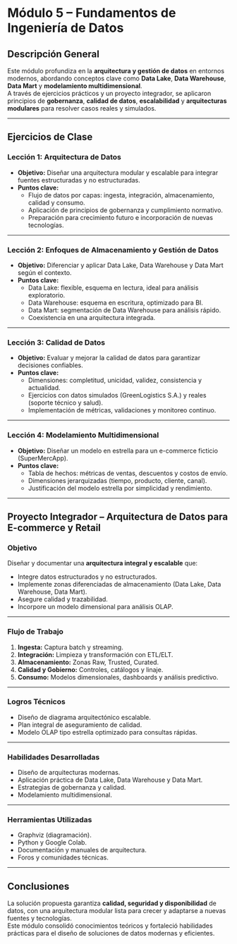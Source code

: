 # Módulo 5 – Fundamentos de Ingeniería de Datos

## Descripción General
Este módulo profundiza en la **arquitectura y gestión de datos** en entornos modernos, abordando conceptos clave como **Data Lake**, **Data Warehouse**, **Data Mart** y **modelamiento multidimensional**.  
A través de ejercicios prácticos y un proyecto integrador, se aplicaron principios de **gobernanza**, **calidad de datos**, **escalabilidad** y **arquitecturas modulares** para resolver casos reales y simulados.

---

## Ejercicios de Clase

### **Lección 1: Arquitectura de Datos**
- **Objetivo:** Diseñar una arquitectura modular y escalable para integrar fuentes estructuradas y no estructuradas.
- **Puntos clave:**
  - Flujo de datos por capas: ingesta, integración, almacenamiento, calidad y consumo.
  - Aplicación de principios de gobernanza y cumplimiento normativo.
  - Preparación para crecimiento futuro e incorporación de nuevas tecnologías.

---

### **Lección 2: Enfoques de Almacenamiento y Gestión de Datos**
- **Objetivo:** Diferenciar y aplicar Data Lake, Data Warehouse y Data Mart según el contexto.
- **Puntos clave:**
  - Data Lake: flexible, esquema en lectura, ideal para análisis exploratorio.
  - Data Warehouse: esquema en escritura, optimizado para BI.
  - Data Mart: segmentación de Data Warehouse para análisis rápido.
  - Coexistencia en una arquitectura integrada.

---

### **Lección 3: Calidad de Datos**
- **Objetivo:** Evaluar y mejorar la calidad de datos para garantizar decisiones confiables.
- **Puntos clave:**
  - Dimensiones: completitud, unicidad, validez, consistencia y actualidad.
  - Ejercicios con datos simulados (GreenLogistics S.A.) y reales (soporte técnico y salud).
  - Implementación de métricas, validaciones y monitoreo continuo.

---

### **Lección 4: Modelamiento Multidimensional**
- **Objetivo:** Diseñar un modelo en estrella para un e-commerce ficticio (SuperMercApp).
- **Puntos clave:**
  - Tabla de hechos: métricas de ventas, descuentos y costos de envío.
  - Dimensiones jerarquizadas (tiempo, producto, cliente, canal).
  - Justificación del modelo estrella por simplicidad y rendimiento.

---

## Proyecto Integrador – **Arquitectura de Datos para E-commerce y Retail**

### **Objetivo**
Diseñar y documentar una **arquitectura integral y escalable** que:
- Integre datos estructurados y no estructurados.
- Implemente zonas diferenciadas de almacenamiento (Data Lake, Data Warehouse, Data Mart).
- Asegure calidad y trazabilidad.
- Incorpore un modelo dimensional para análisis OLAP.

---

### **Flujo de Trabajo**
1. **Ingesta:** Captura batch y streaming.
2. **Integración:** Limpieza y transformación con ETL/ELT.
3. **Almacenamiento:** Zonas Raw, Trusted, Curated.
4. **Calidad y Gobierno:** Controles, catálogos y linaje.
5. **Consumo:** Modelos dimensionales, dashboards y análisis predictivo.

---

### **Logros Técnicos**
- Diseño de diagrama arquitectónico escalable.
- Plan integral de aseguramiento de calidad.
- Modelo OLAP tipo estrella optimizado para consultas rápidas.

---

### **Habilidades Desarrolladas**
- Diseño de arquitecturas modernas.
- Aplicación práctica de Data Lake, Data Warehouse y Data Mart.
- Estrategias de gobernanza y calidad.
- Modelamiento multidimensional.

---

### **Herramientas Utilizadas**
- Graphviz (diagramación).
- Python y Google Colab.
- Documentación y manuales de arquitectura.
- Foros y comunidades técnicas.

---

## Conclusiones
La solución propuesta garantiza **calidad, seguridad y disponibilidad** de datos, con una arquitectura modular lista para crecer y adaptarse a nuevas fuentes y tecnologías.  
Este módulo consolidó conocimientos teóricos y fortaleció habilidades prácticas para el diseño de soluciones de datos modernas y eficientes.
